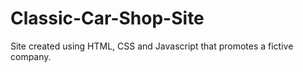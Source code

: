 # Classic-Car-Shop-Site
Site created using HTML, CSS  and Javascript that promotes a fictive company.
